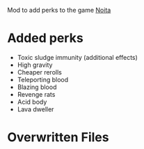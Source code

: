Mod to add perks to the game [Noita](https://noitagame.com/)

# Added perks
 * Toxic sludge immunity (additional effects)
 * High gravity
 * Cheaper rerolls
 * Teleporting blood
 * Blazing blood
 * Revenge rats
 * Acid body
 * Lava dweller
 
# Overwritten Files


    